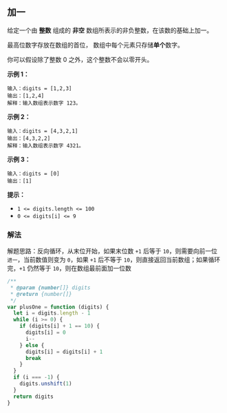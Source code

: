 ## 加一

给定一个由 **整数** 组成的 **非空** 数组所表示的非负整数，在该数的基础上加一。

最高位数字存放在数组的首位， 数组中每个元素只存储**单个**数字。

你可以假设除了整数 0 之外，这个整数不会以零开头。

**示例 1：**

```
输入：digits = [1,2,3]
输出：[1,2,4]
解释：输入数组表示数字 123。
```

**示例 2：**

```
输入：digits = [4,3,2,1]
输出：[4,3,2,2]
解释：输入数组表示数字 4321。
```

**示例 3：**

```
输入：digits = [0]
输出：[1]
```

**提示：**

- `1 <= digits.length <= 100`
- `0 <= digits[i] <= 9`

### 解法

解题思路：反向循环，从末位开始，如果末位数 `+1` 后等于 `10`，则需要向前一位 `进一`，当前数值则变为 `0`，如果 `+1` 后不等于 `10`，则直接返回当前数组；如果循环完，`+1` 仍然等于 `10`，则在数组最前面加一位数

```js
/**
 * @param {number[]} digits
 * @return {number[]}
 */
var plusOne = function (digits) {
  let i = digits.length - 1
  while (i >= 0) {
    if (digits[i] + 1 == 10) {
      digits[i] = 0
      i--
    } else {
      digits[i] = digits[i] + 1
      break
    }
  }
  if (i === -1) {
    digits.unshift(1)
  }
  return digits
}
```
